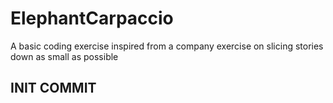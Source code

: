 # ElephantCarpaccio

A basic coding exercise inspired from a company exercise on slicing stories down as small as possible

## INIT COMMIT
